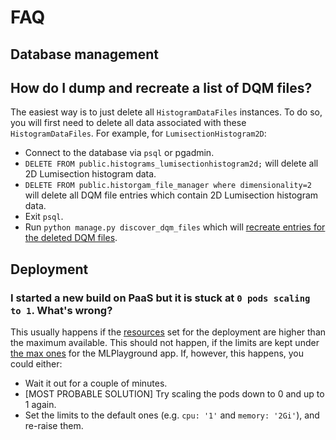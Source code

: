 # FAQ

## Database management

## How do I dump and recreate a list of DQM files?

The easiest way is to just delete all `HistogramDataFiles` instances. To do so, 
you will first need to delete all data associated with these `HistogramDataFiles`.
For example, for `LumisectionHistogram2D`:

- Connect to the database via `psql` or pgadmin.
- `DELETE FROM public.histograms_lumisectionhistogram2d;` will delete
  all 2D Lumisection histogram data.
- `DELETE FROM public.historgam_file_manager where dimensionality=2` will
  delete all DQM file entries which contain 2D Lumisection histogram data.
- Exit `psql`.
- Run `python manage.py discover_dqm_files` which will
[recreate entries for the deleted DQM files](apps/histogram_file_manager/management.md).


## Deployment

### I started a new build on PaaS but it is stuck at `0 pods scaling to 1`. What's wrong?

This usually happens if the [resources](../general/openshift/resources.md)
set for the deployment are higher than the maximum available. This should not happen,
if the limits are kept under [the max ones](deploying/deployments.md#paas-resource-limits) for the MLPlayground app.
If, however, this happens, you could either:

- Wait it out for a couple of minutes.
- [MOST PROBABLE SOLUTION] Try scaling the pods down to 0 and up to 1 again.
- Set the limits to the default ones (e.g. `cpu: '1'` and `memory: '2Gi'`), and re-raise them.
